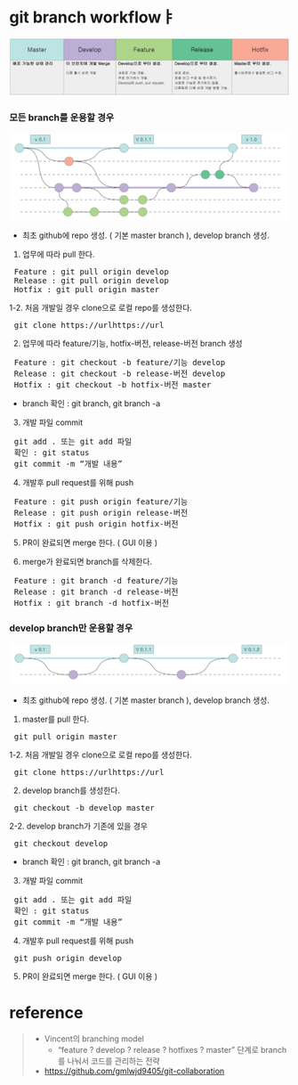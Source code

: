 ﻿# git branch workflowㅑ
![branches](images/gitBranchWorkflow/gitbranch01.png)
### 모든 branch를 운용할 경우
![use all branches](images/gitBranchWorkflow/gitbranch02.png)

* 최초 github에 repo 생성. ( 기본 master branch ), develop branch 생성.

1. 업무에 따라 pull 한다.
<pre>
 Feature : git pull origin develop
 Release : git pull origin develop
 Hotfix : git pull origin master
</pre>
1-2. 처음 개발일 경우 clone으로 로컬 repo를 생성한다.
<pre>
 git clone https://urlhttps://url
</pre>

2. 업무에 따라 feature/기능, hotfix-버전, release-버전 branch 생성
<pre>
 Feature : git checkout -b feature/기능 develop
 Release : git checkout -b release-버전 develop
 Hotfix : git checkout -b hotfix-버전 master
</pre>

* branch 확인 : git branch, git branch -a

3. 개발 파일 commit
<pre>
 git add . 또는 git add 파일
 확인 : git status
 git commit -m “개발 내용”
</pre>

4. 개발후 pull request를 위해 push
<pre>
 Feature : git push origin feature/기능
 Release : git push origin release-버전
 Hotfix : git push origin hotfix-버전
</pre>

5. PR이 완료되면 merge 한다. ( GUI 이용 )

6. merge가 완료되면 branch를 삭제한다.
<pre>
 Feature : git branch -d feature/기능
 Release : git branch -d release-버전
 Hotfix : git branch -d hotfix-버전
</pre>

### develop branch만 운용할 경우
![use develop branch](images/gitBranchWorkflow/gitbranch03.png)

* 최초 github에 repo 생성. ( 기본 master branch ), develop branch 생성.

1. master를  pull 한다.
<pre>
 git pull origin master
</pre>
1-2. 처음 개발일 경우 clone으로 로컬 repo를 생성한다.
<pre>
 git clone https://urlhttps://url
</pre>

2. develop branch를 생성한다.
<pre>
 git checkout -b develop master
</pre>
2-2. develop branch가 기존에 있을 경우
<pre>
 git checkout develop
</pre>

* branch 확인 : git branch, git branch -a

3. 개발 파일 commit
<pre>
 git add . 또는 git add 파일
 확인 : git status
 git commit -m “개발 내용”
</pre>

4. 개발후 pull request를 위해 push
<pre>
 git push origin develop
</pre>

5. PR이 완료되면 merge 한다. ( GUI 이용 )


# reference
> * Vincent의 branching model
>   * “feature ? develop ? release ? hotfixes ? master” 단계로 branch를 나눠서 코드를 관리하는 전략
> * https://github.com/gmlwjd9405/git-collaboration
